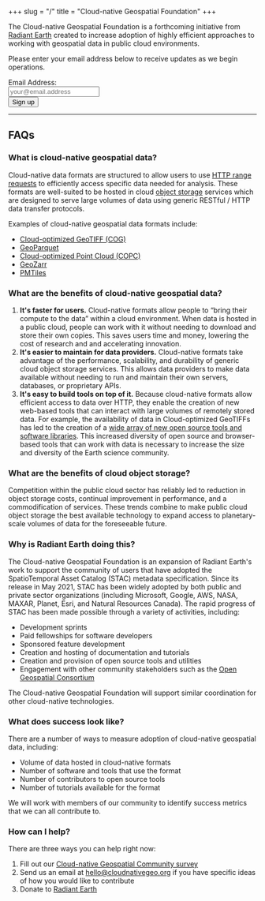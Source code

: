 +++
slug = "/"
title = "Cloud-native Geospatial Foundation"
+++

The Cloud-native Geospatial Foundation is a forthcoming initiative from [Radiant Earth](https://radiant.earth) created to increase adoption of highly efficient approaches to working with geospatial data in public cloud environments. 

Please enter your email address below to receive updates as we begin operations.

<!-- Begin Mailchimp Signup Form -->
<div id="mc_embed_signup">
    <form action="https://earth.us21.list-manage.com/subscribe/post?u=9007e9da43631cae49faa141c&amp;id=2015a8d705&amp;f_id=00ccbbe1f0" method="post" id="mc-embedded-subscribe-form" name="mc-embedded-subscribe-form" class="validate" target="_self">
        <div id="mc_embed_signup_scroll">
<div class="mc-field-group">
	<label for="mce-EMAIL">Email Address:</label><br>
	<input type="email" value="" placeholder="your@email.address" name="EMAIL" class="required email" id="mce-EMAIL" required>
</div>
<div hidden="true"><input type="hidden" name="tags" value="615155"></div>
	<div id="mce-responses" class="clear">
		<div class="response" id="mce-error-response" style="display:none"></div>
		<div class="response" id="mce-success-response" style="display:none"></div>
	</div>    <!-- real people should not fill this in and expect good things - do not remove this or risk form bot signups-->
    <div style="position: absolute; left: -5000px;" aria-hidden="true"><input type="text" name="b_9007e9da43631cae49faa141c_2015a8d705" tabindex="-1" value=""></div>
    <div class="clear"><input type="submit" value="Sign up" name="subscribe" id="mc-embedded-subscribe" class="button-4"></div>
    </div>
</form>
</div>

<!--End mc_embed_signup-->

---
## FAQs

### What is cloud-native geospatial data?
Cloud-native data formats are structured to allow users to use [HTTP range requests](https://en.wikipedia.org/wiki/Byte_serving) to efficiently access specific data needed for analysis. These formats are well-suited to be hosted in cloud [object storage](https://en.wikipedia.org/wiki/Object_storage) services which are designed to serve large volumes of data using generic RESTful / HTTP data transfer protocols.

Examples of cloud-native geospatial data formats include:

- [Cloud-optimized GeoTIFF (COG)](https://www.cogeo.org)
- [GeoParquet](https://geoparquet.org)
- [Cloud-optimized Point Cloud (COPC)](https://copc.io)
- [GeoZarr](https://github.com/zarr-developers/geozarr-spec)
- [PMTiles](https://protomaps.com/docs/pmtiles)

### What are the benefits of cloud-native geospatial data?
1. **It's faster for users.** Cloud-native formats allow people to “bring their compute to the data” within a cloud environment. When data is hosted in a public cloud, people can work with it without needing to download and store their own copies. This saves users time and money, lowering the cost of research and and accelerating innovation.
2. **It's easier to maintain for data providers.** Cloud-native formats take advantage of the performance, scalability, and durability of generic cloud object storage services. This allows data providers to make data available without needing to run and maintain their own servers, databases, or proprietary APIs. 
2. **It's easy to build tools on top of it.** Because cloud-native formats allow efficient access to data over HTTP, they enable the creation of new web-based tools that can interact with large volumes of remotely stored data. For example, the availability of data in Cloud-optimized GeoTIFFs has led to the creation of a [wide array of new open source tools and software libraries](https://www.cogeo.org/#implementations). This increased diversity of open source and browser-based tools that can work with data is necessary to increase the size and diversity of the Earth science community.

### What are the benefits of cloud object storage?
Competition within the public cloud sector has reliably led to reduction in object storage costs, continual improvement in performance, and a commodification of services. These trends combine to make public cloud object storage the best available technology to expand access to planetary-scale volumes of data for the foreseeable future.

### Why is Radiant Earth doing this?
The Cloud-native Geospatial Foundation is an expansion of Radiant Earth's work to support the community of users that have adopted the SpatioTemporal Asset Catalog (STAC) metadata specification. Since its release in May 2021, STAC has been widely adopted by both public and private sector organizations (including Microsoft, Google, AWS, NASA, MAXAR, Planet, Esri, and Natural Resources Canada). The rapid progress of STAC has been made possible through a variety of activities, including:

- Development sprints
- Paid fellowships for software developers
- Sponsored feature development
- Creation and hosting of documentation and tutorials
- Creation and provision of open source tools and utilities
- Engagement with other community stakeholders such as the [Open Geospatial Consortium](https://ogc.org)

The Cloud-native Geospatial Foundation will support similar coordination for other cloud-native technologies. 

### What does success look like?
There are a number of ways to measure adoption of cloud-native geospatial data, including:

- Volume of data hosted in cloud-native formats
- Number of software and tools that use the format
- Number of contributors to open source tools
- Number of tutorials available for the format

We will work with members of our community to identify success metrics that we can all contribute to.

### How can I help?
There are three ways you can help right now:

1. Fill out our [Cloud-native Geospatial Community survey](https://forms.gle/JrkVWE1qKYFL7RCC7)
2. Send us an email at hello@cloudnativegeo.org if you have specific ideas of how you would like to contribute
3. Donate to [Radiant Earth](https://radiant.earth/donate/)